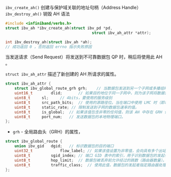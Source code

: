 `ibv_create_ah()` 创建与保护域关联的地址句柄（Address Handle）
`ibv_destroy_ah()` 销毁 AH
语法
```c
#include <infiniband/verbs.h>
struct ibv_ah *ibv_create_ah(struct ibv_pd *pd,
									  struct ibv_ah_attr *attr);

int ibv_destroy_ah(struct ibv_ah *ah);
// 成功返回 0 ，否则返回 errno 指示失败原因
```


当发送请求（Send Request）将发送到不可靠数据包 QP 时，稍后将使用此 AH 。

`struct ibv_ah_attr` 描述了新创建的 AH 所请求的属性。
```c
struct ibv_ah_attr {
	struct ibv_global_route_grh grh;	// 当数据包发送到另一个子网或多播组时，非常有用。
	uint16_t		dlid;		// 如果目的地位于同一子网中，则为该子网将数据包传送到的端口的 LID 。如果目的地在另一个子网上，则为路由器的 LID 。
	uint8_t		sl;		// 4bits，要使用的服务级别
	uint8_t		src_path_bits;	// 使用的源路径位。当在端口中使用 LMC 时（即每个端口覆盖一系列 LID），非常有用。数据包与端口的基本 LID 一起发送，并与源路径位的值进行按位或运算。值 0 表示使用端口的 base LID 。
	uint8_t		static_rate; // 限制发送到子网的数据包速率的值。
	uint8_t		is_global;	// 如果该值包含非零的任何值，则该 AH 中存在 GRH 信息，即 grh 字段有效。
	uint8_t		port_num;	// 发送数据包的本地物理端口。
};
```

- `grh` - 全局路由头（GRH）的属性，
```c
struct ibv_global_route {
	union ibv_gid	dgid;	// 标识数据包的目的端口
	uint32_t			flow_label;	// 如果该值设置为非零值，会向具有多个出站路径的交换机和路由器发出提示，这些数据包序列必须按顺序传递，这些数据包保持在同一路径上，以便它们不会被重新排序。
	uint8_t			sgid_index;	// 端口 GID 表中的索引，用于识别数据包的发起者
	uint8_t			hop_limit;	// 数据包被丢弃前允许经过的跳数（路由器数量）。每个路由器在收到数据包时将该值减 1 ，当该值达到 0 时，丢弃
	uint8_t			traffic_class;	// 使用此值，数据包的发起者指定路由器处理它们所需的传送优先级
};
```